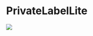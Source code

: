 # PrivateLabelLite
<a href="https://azuredeploy.net/" target="_blank">
    <img src="http://azuredeploy.net/deploybutton.png"/>
</a>